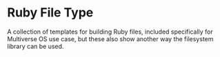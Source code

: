 # Ruby File Type 
A collection of templates for building Ruby files, included specifically for
Multiverse OS use case, but these also show another way the filesystem library
can be used. 
